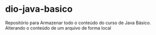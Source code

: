 # dio-java-basico
Repositório para Armazenar todo o conteúdo do curso de Java Básico.
Alterando o conteúdo de um arquivo de forma local
